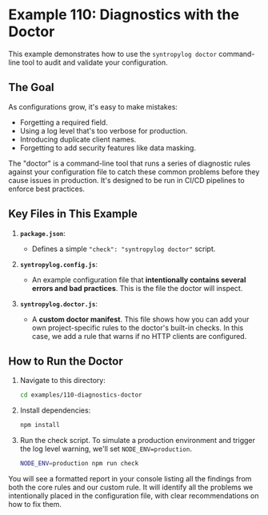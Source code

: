 # Example 110: Diagnostics with the Doctor

This example demonstrates how to use the `syntropylog doctor` command-line tool to audit and validate your configuration.

## The Goal

As configurations grow, it's easy to make mistakes:
- Forgetting a required field.
- Using a log level that's too verbose for production.
- Introducing duplicate client names.
- Forgetting to add security features like data masking.

The "doctor" is a command-line tool that runs a series of diagnostic rules against your configuration file to catch these common problems before they cause issues in production. It's designed to be run in CI/CD pipelines to enforce best practices.

## Key Files in This Example

1.  **`package.json`**:
    - Defines a simple `"check": "syntropylog doctor"` script.

2.  **`syntropylog.config.js`**:
    - An example configuration file that **intentionally contains several errors and bad practices**. This is the file the doctor will inspect.

3.  **`syntropylog.doctor.js`**:
    - A **custom doctor manifest**. This file shows how you can add your own project-specific rules to the doctor's built-in checks. In this case, we add a rule that warns if no HTTP clients are configured.

## How to Run the Doctor

1.  Navigate to this directory:
    ```sh
    cd examples/110-diagnostics-doctor
    ```

2.  Install dependencies:
    ```sh
    npm install
    ```

3.  Run the check script. To simulate a production environment and trigger the log level warning, we'll set `NODE_ENV=production`.
    ```sh
    NODE_ENV=production npm run check
    ```

You will see a formatted report in your console listing all the findings from both the core rules and our custom rule. It will identify all the problems we intentionally placed in the configuration file, with clear recommendations on how to fix them. 